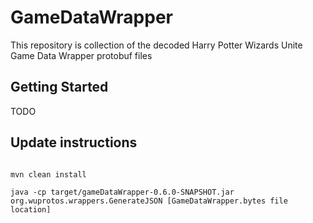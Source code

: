 ﻿# GameDataWrapper 

This repository is collection of the decoded Harry Potter Wizards Unite Game Data Wrapper protobuf files

## Getting Started

TODO

## Update instructions

```

mvn clean install

java -cp target/gameDataWrapper-0.6.0-SNAPSHOT.jar org.wuprotos.wrappers.GenerateJSON [GameDataWrapper.bytes file location]

```


